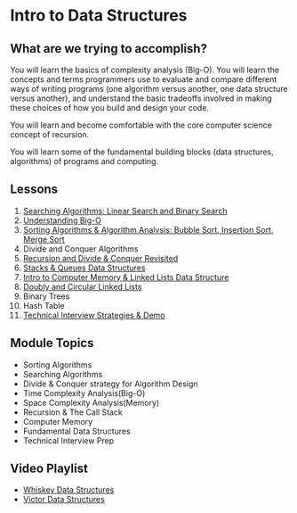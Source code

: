 # Intro to Data Structures

## What are we trying to accomplish?

You will learn the basics of complexity analysis (Big-O). You will learn the concepts and terms programmers use to evaluate and compare different ways of writing programs (one algorithm versus another, one data structure versus another), and understand the basic tradeoffs involved in making these choices of how you build and design your code.

You will learn and become comfortable with the core computer science concept of recursion.

You will learn some of the fundamental building blocks (data structures, algorithms) of programs and computing.

## Lessons

1. [Searching Algorithms: Linear Search and Binary Search](./1-intro-data-structures/)
2. [Understanding Big-O](./2-big-o/)
3. [Sorting Algorithms & Algorithm Analysis: Bubble Sort, Insertion Sort, Merge Sort](./3-sorting-algos/README.md)
4. Divide and Conquer Algorithms
5. [Recursion and Divide & Conquer Revisited](./4-recursion/README.md)
6. [Stacks & Queues Data Structures](./5-stacks-and-queues/README.md)
7. [Intro to Computer Memory & Linked Lists Data Structure](./6-memory-linked-lists/README.md)
8. [Doubly and Circular Linked Lists](./7-doubly-linked-lists/)
9. Binary Trees
10. Hash Table
11. [Technical Interview Strategies & Demo](./11-technical-interview-demo/README.md)

## Module Topics

- Sorting Algorithms
- Searching Algorithms
- Divide & Conquer strategy for Algorithm Design
- Time Complexity Analysis(Big-O)
- Space Complexity Analysis(Memory)
- Recursion & The Call Stack 
- Computer Memory
- Fundamental Data Structures
- Technical Interview Prep

## Video Playlist

- [Whiskey Data Structures](https://www.youtube.com/playlist?list=PLu0CiQ7bzwER_9WMqWsv4TGrohhwHm5zE)
- [Victor Data Structures](https://www.youtube.com/playlist?list=PLu0CiQ7bzwER_9WMqWsv4TGrohhwHm5zE)
